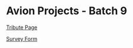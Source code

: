 # Avion Projects - Batch 9

<a href="https://neroneronomi.github.io/batch9-activities/Projects/Tribute%20Page/" target="_blank">Tribute Page</a>

<a href="https://neroneronomi.github.io/batch9-activities/Projects/Survey%20Form/" target="_blank">Survey Form</a>

